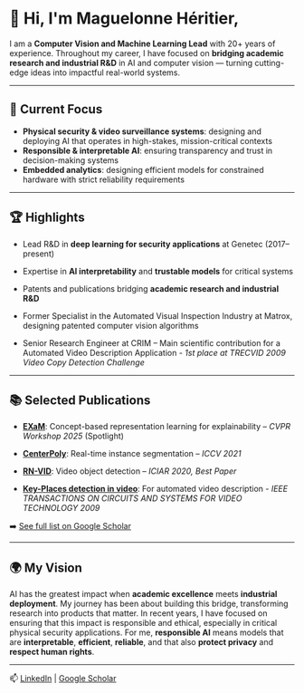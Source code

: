 # 👋 Hi, I'm Maguelonne Héritier, 


I am a **Computer Vision and Machine Learning Lead** with 20+ years of experience. 
Throughout my career, I have focused on **bridging academic research and industrial R&D** in AI and computer vision — turning cutting-edge ideas into impactful real-world systems.

---



## 🔐 Current Focus 


- **Physical security & video surveillance systems**: designing and deploying AI that operates in high-stakes, mission-critical contexts
- **Responsible & interpretable AI**: ensuring transparency and trust in decision-making systems 
- **Embedded analytics**: designing efficient models for constrained hardware with strict reliability requirements 




---



## 🏆 Highlights  

- Lead R&D in **deep learning for security applications** at Genetec (2017–present)  

- Expertise in **AI interpretability** and **trustable models** for critical systems   

- Patents and publications bridging **academic research and industrial R&D**  

- Former Specialist in the Automated Visual Inspection Industry at Matrox, designing patented computer vision algorithms  

- Senior Research Engineer at CRIM – Main scientific contribution for a Automated Video Description Application - *1st place at TRECVID 2009 Video Copy Detection Challenge*  



---



## 📚 Selected Publications  

- [**EXaM**](https://openaccess.thecvf.com/content/CVPR2025W/XAI4CV/papers/Heritier_ExaM_Unsupervised_Concept-Based_Representation_Learning_to_Better_Explain_Models_in_CVPRW_2025_paper.pdf): Concept-based representation learning for explainability – *CVPR Workshop 2025* (Spotlight)  

- [**CenterPoly**](https://openaccess.thecvf.com/content/ICCV2021W/AVVision/papers/Perreault_CenterPoly_Real-Time_Instance_Segmentation_Using_Bounding_Polygons_ICCVW_2021_paper.pdf): Real-time instance segmentation – *ICCV 2021*  

- [**RN-VID**](https://arxiv.org/pdf/2003.10898): Video object detection – *ICIAR 2020, Best Paper*

- [**Key-Places detection in video**](https://d1wqtxts1xzle7.cloudfront.net/43629669/Places_Clustering_of_Full-Length_Film_Ke20160311-25634-15g8wom-libre.pdf?1457716404=&response-content-disposition=inline%3B+filename%3DPlaces_Clustering_of_Full_Length_Film_Ke.pdf&Expires=1755823366&Signature=SVAtGnW9vO7VKaBLyniqgd~iGGqp-K87sluJC~qXdUmlu0Er~dIj4MaCt7JyT~dqdjwNHv-fvZ~NFny7PfjcY3xu6bgGQEqBz7CAkwPNy5srQ1mn0~cKxafioLTwrTHn6vPplHpzIIZkAThuC5OHANduovNvQIKtTyAeqB2lZjdHdsBVXFwCm-blyuNTrhHgTWXcW047l~oxkP5gEpA~VqCOg5g77k9KXRSroUwJVVyqzuTkQqS6-5jrcABdaN-GbmqRIDPqH6pzBwFgbAYZ-5a2goiTJlfMtZHT7ZLvwYF5cDwL8Emj25TVoUvLBuf0apAHkma4A-BvDi202GC8rQ__&Key-Pair-Id=APKAJLOHF5GGSLRBV4ZA): For automated video description - *IEEE TRANSACTIONS ON CIRCUITS AND SYSTEMS FOR VIDEO TECHNOLOGY 2009*


   

➡️ [See full list on Google Scholar](https://scholar.google.com/citations?hl=fr&user=OBIkP1AAAAAJ)  



---



## 🌍 My Vision  




AI has the greatest impact when **academic excellence** meets **industrial deployment**.
My journey has been about building this bridge, transforming research into products that matter.
In recent years, I have focused on ensuring that this impact is responsible and ethical, especially in critical physical security applications.
For me, **responsible AI** means models that are **interpretable**, **efficient**, **reliable**, and that also **protect privacy** and **respect human rights**.

---



📫 [LinkedIn](https://www.linkedin.com/in/maguelonne-heritier-03ba9bb/) | [Google Scholar](https://scholar.google.com/citations?hl=fr&user=OBIkP1AAAAAJ)  

